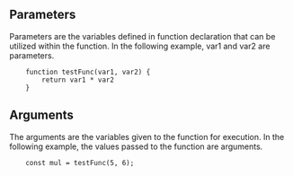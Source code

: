 ## Parameters
Parameters are the variables defined in function declaration that can be utilized within the function.
In the following example, var1 and var2 are parameters.
```
    function testFunc(var1, var2) {
        return var1 * var2
    }
```

## Arguments
The arguments are the variables given to the function for execution.
In the following example, the values passed to the function are arguments. 
```
    const mul = testFunc(5, 6);
```